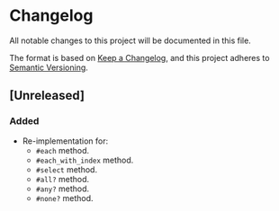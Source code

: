 # Changelog
All notable changes to this project will be documented in this file.

The format is based on [Keep a Changelog](https://keepachangelog.com/en/1.0.0/),
and this project adheres to [Semantic Versioning](https://semver.org/spec/v2.0.0.html).

## [Unreleased]

### Added
- Re-implementation for:
    - `#each` method.
    - `#each_with_index` method.
    - `#select` method.
    - `#all?` method.
    - `#any?` method.
    - `#none?` method.

